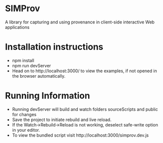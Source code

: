 # SIMProv

A library for capturing and using provenance in client-side interactive Web applications

# Installation instructions
- npm install
- npm run devServer
- Head on to http://localhost:3000/ to view the examples, if not opened in the browser automatically.

# Running Information
- Running devServer will build and watch folders sourceScripts and public for changes
- Save the project to initiate rebuild and live reload.
- If the Watch->Rebuild->Reload is not working, deselect safe-write option in your editor.
- To view the bundled script visit http://localhost:3000/simprov.dev.js
